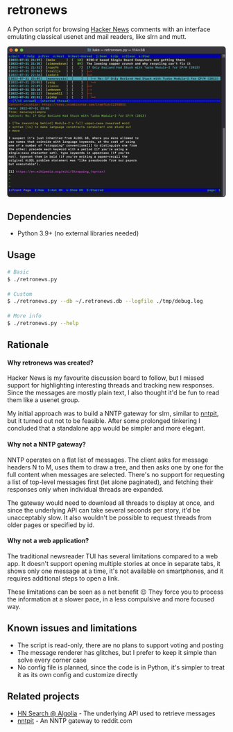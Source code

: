 # retronews

A Python script for browsing [Hacker News](https://news.ycombinator.com/)
comments with an interface emulating classical usenet and mail readers,
like slrn and mutt.

<img src="screenshot.png" width="600" />

## Dependencies

- Python 3.9+ (no external libraries needed)

## Usage

```bash
# Basic
$ ./retronews.py

# Custom
$ ./retronews.py --db ~/.retronews.db --logfile ./tmp/debug.log

# More info
$ ./retronews.py --help
```

## Rationale

#### Why retronews was created?

Hacker News is my favourite discussion board to follow, but I missed support
for highlighting interesting threads and tracking new responses.
Since the messages are mostly plain text, I also thought it'd be fun
to read them like a usenet group.

My initial approach was to build a NNTP gateway for slrn,
similar to [nntpit](https://github.com/taviso/nntpit), but
it turned out not to be feasible.
After some prolonged tinkering I concluded that a standalone app
would be simpler and more elegant.

#### Why not a NNTP gateway?

NNTP operates on a flat list of messages.
The client asks for message headers N to M, uses them to draw a tree, and then
asks one by one for the full content when messages are selected.
There's no support for requesting a list of top-level messages first (let
alone paginated), and fetching their responses only when individual threads are expanded.

The gateway would need to download all threads to display at once, and since the
underlying API can take several seconds per story, it'd be unacceptably slow.
It also wouldn't be possible to request threads from older pages or specified by id.

#### Why not a web application?

The traditional newsreader TUI has several limitations compared to a web app.
It doesn't support opening multiple stories at once in separate
tabs, it shows only one message at a time, it's not available on smartphones,
and it requires additional steps to open a link.


These limitations can be seen as a net benefit :wink:
They force you to process the information at a slower pace, in
a less compulsive and more focused way.

## Known issues and limitations

- The script is read-only, there are no plans to support voting and posting
- The message renderer has glitches, but I prefer to keep it simple than solve
  every corner case
- No config file is planned, since the code is in Python, it's simpler to
  treat it as its own config and customize directly

## Related projects

- [HN Search @ Algolia](https://hn.algolia.com/about) - The underlying API used to retrieve messages
- [nntpit](https://github.com/taviso/nntpit) - An NNTP gateway to reddit.com
